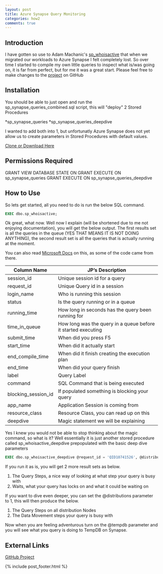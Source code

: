 ```yaml
---
layout: post
title: Azure Synapse Query Monitoring
categories: how2
comments: true
---
```


## Introduction
I have gotten so use to Adam Machanic's [sp_whoisactive](http://whoisactive.com/) that when we migrated our workloads to Azure Synapse I felt completely lost. So over time I started to compile my own little queries to inspect what is/was going on, it is far from perfect, but for me it was a great start. Please feel free to make changes to the [project](https://github.com/JVoogt/sp_synapse_queries) on GitHub

## Installation
You should be able to just open and run the sp_synapse_queries_combined.sql script, this will "deploy" 2 Stored Procedures

*sp_synapse_queries
*sp_synapse_queries_deepdive

I wanted to add both into 1, but unfortunatly Azure Synapse does not yet allow us to create parameters in Stored Procedures with default values.

[Clone or Download Here](https://github.com/JVoogt/sp_synapse_queries)

## Permissions Required

GRANT VIEW DATABASE STATE ON
GRANT EXECUTE ON sp_synapse_queries
GRANT EXECUTE ON sp_synapse_queries_deepdive

## How to Use
So lets get started, all you need to do is run the below SQL command.

```sql
EXEC dbo.sp_whoisactive;
```

Ok great, what now. Well now I explain (will be shortened due to me not enjoying documentation), you will get the below output. The first results set is all the queries in the queue (YES THAT MEANS IT IS NOT DOING ANYTHING), the second result set is all the queries that is actually running at the moment.

You can also read [Microsoft Docs](https://docs.microsoft.com/en-us/azure/synapse-analytics/sql-data-warehouse/sql-data-warehouse-manage-monitor) on this, as some of the code came from there.


|Column Name	|JP’s Description|
| ------------ | ------------ |
|session_id	|Unique session id for a query|
|request_id	|Unique Query id in a session|
|login_name	|Who is running this session|
|status	|Is the query running or in a queue|
|running_time	|How long in seconds has the query been running for|
|time_in_queue	|How long was the query in a queue before it started executing|
|submit_time	|When did you press F5|
|start_time	|When did it actually start|
|end_compile_time	|When did it finish creating the execution plan|
|end_time	|When did your query finish|
|label	|Query Label|
|command	|SQL Command that is being executed|
|blocking_session_id	|If populated something is blocking your query|
|app_name	|Application Session is coming from|
|resource_class	|Resource Class, you can read up on this|
|deepdive	|Magic statement we will be explaining|

Yes I knew you would not be able to stop thinking about the magic command, so what is it? Well essentially it is just another stored procedure called sp_whoisactive_deepdive prepopulated with the basic deep dive parameters

```sql
EXEC dbo.sp_whoisactive_deepdive @request_id = 'QID10741526', @distributions = 0, @tempdb = 0
```

If you run it as is, you will get 2 more result sets as below.
1.	The Query Steps, a nice way of looking at what step your query is busy with
2.	Waits, what your query has locks on and what it could be waiting on

If you want to dive even deeper, you can set the @distributions parameter to 1, this will then produce the below.
1.	The Query Steps on all distribution Nodes
2.	The Data Movement steps your query is busy with

Now when you are feeling adventurous turn on the @tempdb parameter and you will see what you query is doing to TempDB on Synapse.

## External Links

[GitHub Project](https://github.com/JVoogt/sp_synapse_queries)

{% include post_footer.html %}

